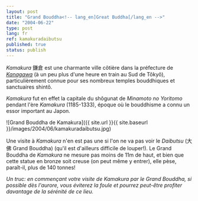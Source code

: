 ```yaml
---
layout: post
title: "Grand Bouddha<!-- lang_en]Great Buddha[/lang_en -->"
date: "2004-06-22"
type: post
lang: fr
ref: kamakuradaibutsu
published: true
status: publish
---
```




_Kamakura_ 鎌倉 est une charmante ville côtière dans la préfecture de _[Kanagawa](http://www.japonophile.com/map/kanagawa/)_ (à un peu plus d'une heure en train au Sud de Tôkyô), particulièrement connue pour ses nombreux temples bouddhiques et sanctuaires shintô.

_Kamakura_ fut en effet la capitale du shôgunat de _Minamoto no Yoritomo_ pendant l'ère _Kamakura_ (1185-1333), époque où le bouddhisme a connu un essor important au Japon.

![Grand Bouddha de Kamakura]({{ site.url }}{{ site.baseurl }}/images/2004/06/kamakuradaibutsu.jpg)

Une visite à _Kamakura_ n'en est pas une si l'on ne va pas voir le _Daibutsu_ (大佛 Grand Bouddha) (qu'il est d'ailleurs difficile de louper!). Le Grand Bouddha de _Kamakura_ ne mesure pas moins de 11m de haut, et bien que cette statue en bronze soit creuse (on peut même y entrer), elle pèse, paraît-il, plus de 140 tonnes!

_Un truc: en commençant votre visite de Kamakura par le Grand Bouddha, si possible dès l'aurore, vous éviterez la foule et pourrez peut-être profiter davantage de la sérénité de ce lieu._


